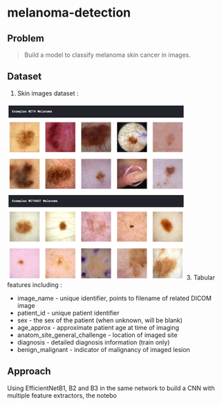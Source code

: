 # melanoma-detection
## Problem
> Build a model to classify melanoma skin cancer in images. 
## Dataset
1. Skin images dataset :


![samples](samples.png)
3. Tabular features including :
* image_name - unique identifier, points to filename of related DICOM image
* patient_id - unique patient identifier
* sex - the sex of the patient (when unknown, will be blank)
* age_approx - approximate patient age at time of imaging
* anatom_site_general_challenge - location of imaged site
* diagnosis - detailed diagnosis information (train only)
* benign_malignant - indicator of malignancy of imaged lesion
## Approach
Using EfficientNetB1, B2 and B3 in the same network to build a CNN with multiple feature extractors, the notebo
